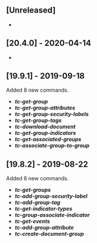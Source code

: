 ## [Unreleased]
-

## [20.4.0] - 2020-04-14
-


## [19.9.1] - 2019-09-18
Added 8 new commands.
   - ***tc-get-group***
   - ***tc-get-group-attributes***
   - ***tc-get-group-security-labels***
   - ***tc-get-group-tags***
   - ***tc-download-document***
   - ***tc-get-group-indicators***
   - ***tc-get-associated-groups***
   - ***tc-associate-group-to-group***


## [19.8.2] - 2019-08-22
Added 8 new commands.
  - ***tc-get-groups***
  - ***tc-add-group-security-label***
  - ***tc-add-group-tag***
  - ***tc-get-indicator-types***
  - ***tc-group-associate-indicator***
  - ***tc-get-events***
  - ***tc-add-group-attribute***
  - ***tc-create-document-group***